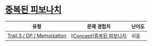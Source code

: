 # [중복된 피보나치](https://www.codetree.ai/trails/complete/curated-cards/intro-dp-fibbo)

|유형|문제 경험치|난이도|
|---|---|---|
|[Trail 3 / DP / Memoization](https://www.codetree.ai/trail-info/novice-high/)|[[Concept]중복된 피보나치](https://www.codetree.ai/trails/complete/curated-cards/intro-dp-fibbo/)|쉬움|

